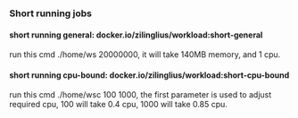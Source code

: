 ### Short running jobs
#### short running general: docker.io/zilinglius/workload:short-general
run this cmd ./home/ws 20000000, it will take 140MB memory, and 1 cpu. 
#### short running cpu-bound: docker.io/zilinglius/workload:short-cpu-bound
run this cmd ./home/wsc 100 1000, the first parameter is used to adjust required cpu, 100 will take 0.4 cpu, 1000 will take 0.85 cpu.
